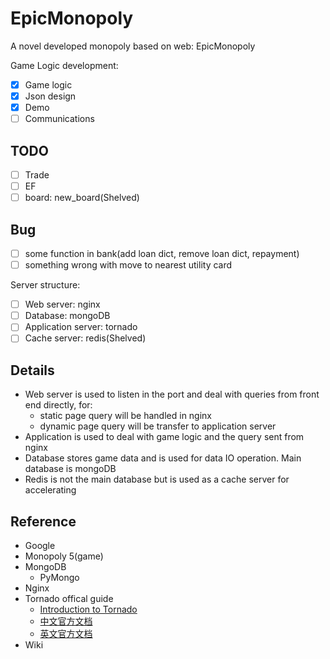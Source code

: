 # EpicMonopoly
A novel developed monopoly based on web: EpicMonopoly 

Game Logic development:

- [x] Game logic
- [x] Json design
- [x] Demo
- [ ] Communications 

## TODO
- [ ] Trade 
- [ ]  EF
- [ ] board: new_board(Shelved)

## Bug
- [ ] some function in bank(add loan dict, remove loan dict, repayment)
- [ ] something wrong with move to nearest utility card

Server structure: 

- [ ] Web server: nginx
- [ ] Database: mongoDB
- [ ] Application server: tornado
- [ ] Cache server: redis(Shelved)

## Details

- Web server is used to listen in the port and deal with queries from front end directly, for:
	+ static page query will be handled in nginx
	+ dynamic page query will be transfer to application server
- Application is used to deal with game logic and the query sent from nginx
- Database stores game data and is used for data IO operation. Main database is mongoDB
- Redis is not the main database but is used as a cache server for accelerating

## Reference
- Google
- Monopoly 5(game)
- MongoDB
	- PyMongo 
- Nginx
- Tornado offical guide
	- [Introduction to Tornado](https://mirrors.segmentfault.com/itt2zh/)
	- [中文官方文档](http://www.tornadoweb.cn/documentation)
	- [英文官方文档](http://www.tornadoweb.org/en/stable/index.html)
- Wiki